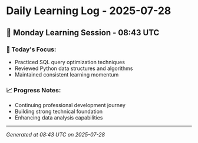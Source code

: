 # Daily Learning Log - 2025-07-28

## 📅 Monday Learning Session - 08:43 UTC

### 🎯 Today's Focus:
- Practiced SQL query optimization techniques
- Reviewed Python data structures and algorithms
- Maintained consistent learning momentum

### 📈 Progress Notes:
- Continuing professional development journey
- Building strong technical foundation
- Enhancing data analysis capabilities

---
*Generated at 08:43 UTC on 2025-07-28*
